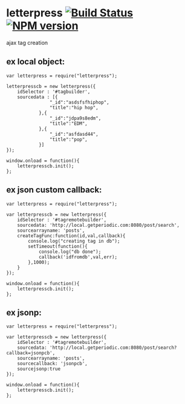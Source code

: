 letterpress [![Build Status](https://travis-ci.org/typesettin/letterpress.svg?branch=master)](https://travis-ci.org/typesettin/letterpress) [![NPM version](https://badge.fury.io/js/letterpressjs.svg)](http://badge.fury.io/js/letterpressjs)
===========

ajax tag creation

ex local object:
-------
	var letterpress = require("letterpress");
	
	letterpresscb = new letterpress({
		idSelector : '#tagbuilder',
		sourcedata : [{
					"_id":"asdsfsfhiphop",
					"title":"hip hop",
				},{
					"_id":"jdpa9s8edm",
					"title":"EDM",
				},{
					"_id":"asfdasd44",
					"title":"pop",
				}]
	});

	window.onload = function(){
		letterpresscb.init();
	};

ex json custom callback:
-------
	var letterpress = require("letterpress");
	
	var letterpresscb = new letterpress({
		idSelector : '#tagremotebuilder',
		sourcedata: 'http://local.getperiodic.com:8080/post/search',
		sourcearrayname: 'posts',
		createTagFunc:function(id,val,callback){
			console.log("creating tag in db");
			setTimeout(function(){
				console.log("db done");
				callback('idfromdb',val,err);
			},1000);
		}
	});

	window.onload = function(){
		letterpresscb.init();
	};


ex jsonp:
-------
	var letterpress = require("letterpress");
	
	var letterpresscb = new letterpress({
		idSelector : '#tagremotebuilder',
		sourcedata: 'http://local.getperiodic.com:8080/post/search?callback=jsonpcb',
		sourcearrayname: 'posts',
		sourcecallback: 'jsonpcb',
		sourcejsonp:true
	});

	window.onload = function(){
		letterpresscb.init();
	};